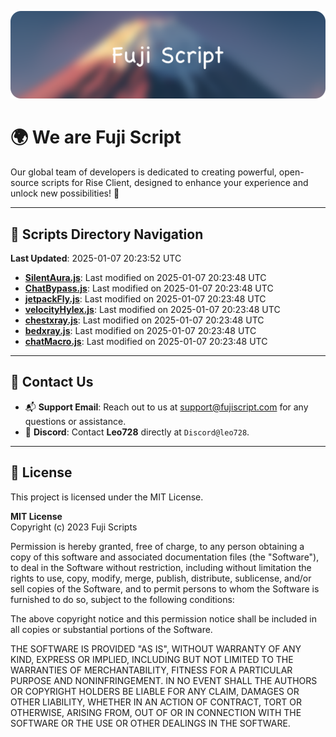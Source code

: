 ![Banner](.github/b.webp)

# 🌍 **We are Fuji Script**

Our global team of developers is dedicated to creating powerful, open-source scripts for Rise Client, designed to enhance your experience and unlock new possibilities! 🌟

---
<!-- SCRIPTS_NAVIGATION_START -->
## 📂 **Scripts Directory Navigation**

**Last Updated**: 2025-01-07 20:23:52 UTC

- **[SilentAura.js](scripts/SilentAura.js)**: Last modified on 2025-01-07 20:23:48 UTC
- **[ChatBypass.js](scripts/ChatBypass.js)**: Last modified on 2025-01-07 20:23:48 UTC
- **[jetpackFly.js](scripts/jetpackFly.js)**: Last modified on 2025-01-07 20:23:48 UTC
- **[velocityHylex.js](scripts/velocityHylex.js)**: Last modified on 2025-01-07 20:23:48 UTC
- **[chestxray.js](scripts/chestxray.js)**: Last modified on 2025-01-07 20:23:48 UTC
- **[bedxray.js](scripts/bedxray.js)**: Last modified on 2025-01-07 20:23:48 UTC
- **[chatMacro.js](scripts/chatMacro.js)**: Last modified on 2025-01-07 20:23:48 UTC

<!-- SCRIPTS_NAVIGATION_END -->

---

## 💬 **Contact Us**  
- 📬 **Support Email**: Reach out to us at [support@fujiscript.com](mailto:support@fujiscript.com) for any questions or assistance.  
- 💬 **Discord**: Contact **Leo728** directly at `Discord@leo728`.

---

## 📜 **License**

This project is licensed under the MIT License.  

**MIT License**  
Copyright (c) 2023 Fuji Scripts  

Permission is hereby granted, free of charge, to any person obtaining a copy of this software and associated documentation files (the "Software"), to deal in the Software without restriction, including without limitation the rights to use, copy, modify, merge, publish, distribute, sublicense, and/or sell copies of the Software, and to permit persons to whom the Software is furnished to do so, subject to the following conditions:  

The above copyright notice and this permission notice shall be included in all copies or substantial portions of the Software.  

THE SOFTWARE IS PROVIDED "AS IS", WITHOUT WARRANTY OF ANY KIND, EXPRESS OR IMPLIED, INCLUDING BUT NOT LIMITED TO THE WARRANTIES OF MERCHANTABILITY, FITNESS FOR A PARTICULAR PURPOSE AND NONINFRINGEMENT. IN NO EVENT SHALL THE AUTHORS OR COPYRIGHT HOLDERS BE LIABLE FOR ANY CLAIM, DAMAGES OR OTHER LIABILITY, WHETHER IN AN ACTION OF CONTRACT, TORT OR OTHERWISE, ARISING FROM, OUT OF OR IN CONNECTION WITH THE SOFTWARE OR THE USE OR OTHER DEALINGS IN THE SOFTWARE.  
